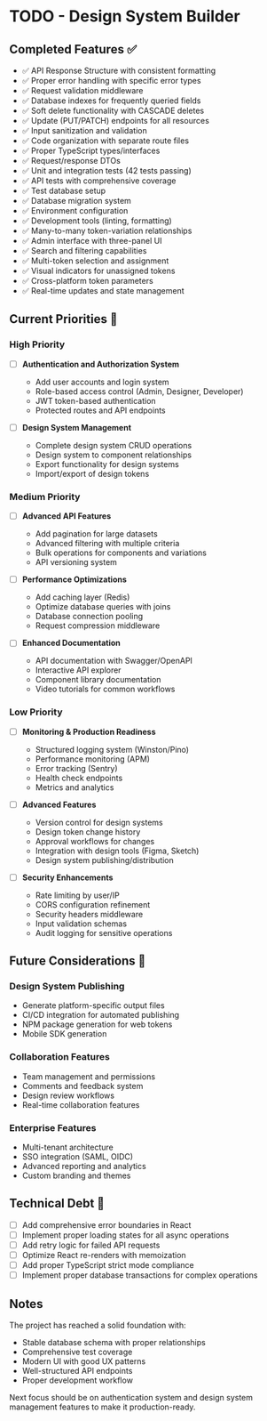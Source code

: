# TODO - Design System Builder

## Completed Features ✅

- ✅ API Response Structure with consistent formatting
- ✅ Proper error handling with specific error types
- ✅ Request validation middleware
- ✅ Database indexes for frequently queried fields
- ✅ Soft delete functionality with CASCADE deletes
- ✅ Update (PUT/PATCH) endpoints for all resources
- ✅ Input sanitization and validation
- ✅ Code organization with separate route files
- ✅ Proper TypeScript types/interfaces
- ✅ Request/response DTOs
- ✅ Unit and integration tests (42 tests passing)
- ✅ API tests with comprehensive coverage
- ✅ Test database setup
- ✅ Database migration system
- ✅ Environment configuration
- ✅ Development tools (linting, formatting)
- ✅ Many-to-many token-variation relationships
- ✅ Admin interface with three-panel UI
- ✅ Search and filtering capabilities
- ✅ Multi-token selection and assignment
- ✅ Visual indicators for unassigned tokens
- ✅ Cross-platform token parameters
- ✅ Real-time updates and state management

## Current Priorities 🔄

### High Priority
- [ ] **Authentication and Authorization System**
  - Add user accounts and login system
  - Role-based access control (Admin, Designer, Developer)
  - JWT token-based authentication
  - Protected routes and API endpoints

- [ ] **Design System Management**
  - Complete design system CRUD operations
  - Design system to component relationships
  - Export functionality for design systems
  - Import/export of design tokens

### Medium Priority
- [ ] **Advanced API Features**
  - Add pagination for large datasets
  - Advanced filtering with multiple criteria
  - Bulk operations for components and variations
  - API versioning system

- [ ] **Performance Optimizations**
  - Add caching layer (Redis)
  - Optimize database queries with joins
  - Database connection pooling
  - Request compression middleware

- [ ] **Enhanced Documentation**
  - API documentation with Swagger/OpenAPI
  - Interactive API explorer
  - Component library documentation
  - Video tutorials for common workflows

### Low Priority
- [ ] **Monitoring & Production Readiness**
  - Structured logging system (Winston/Pino)
  - Performance monitoring (APM)
  - Error tracking (Sentry)
  - Health check endpoints
  - Metrics and analytics

- [ ] **Advanced Features**
  - Version control for design systems
  - Design token change history
  - Approval workflows for changes
  - Integration with design tools (Figma, Sketch)
  - Design system publishing/distribution

- [ ] **Security Enhancements**
  - Rate limiting by user/IP
  - CORS configuration refinement
  - Security headers middleware
  - Input validation schemas
  - Audit logging for sensitive operations

## Future Considerations 🚀

### Design System Publishing
- Generate platform-specific output files
- CI/CD integration for automated publishing
- NPM package generation for web tokens
- Mobile SDK generation

### Collaboration Features
- Team management and permissions
- Comments and feedback system
- Design review workflows
- Real-time collaboration features

### Enterprise Features
- Multi-tenant architecture
- SSO integration (SAML, OIDC)
- Advanced reporting and analytics
- Custom branding and themes

## Technical Debt 🔧

- [ ] Add comprehensive error boundaries in React
- [ ] Implement proper loading states for all async operations
- [ ] Add retry logic for failed API requests
- [ ] Optimize React re-renders with memoization
- [ ] Add proper TypeScript strict mode compliance
- [ ] Implement proper database transactions for complex operations

## Notes

The project has reached a solid foundation with:
- Stable database schema with proper relationships
- Comprehensive test coverage
- Modern UI with good UX patterns
- Well-structured API endpoints
- Proper development workflow

Next focus should be on authentication system and design system management features to make it production-ready.